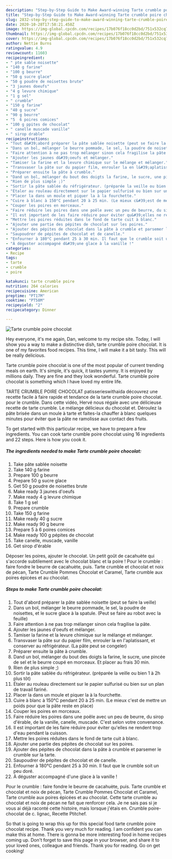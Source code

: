 ```yaml
---
description: "Step-by-Step Guide to Make Award-winning Tarte crumble poire chocolat"
title: "Step-by-Step Guide to Make Award-winning Tarte crumble poire chocolat"
slug: 2832-step-by-step-guide-to-make-award-winning-tarte-crumble-poire-chocolat
date: 2020-10-28T17:58:21.458Z
image: https://img-global.cpcdn.com/recipes/17b076f18cc0d2bd/751x532cq70/tarte-crumble-poire-chocolat-photo-principale-de-la-recette.jpg
thumbnail: https://img-global.cpcdn.com/recipes/17b076f18cc0d2bd/751x532cq70/tarte-crumble-poire-chocolat-photo-principale-de-la-recette.jpg
cover: https://img-global.cpcdn.com/recipes/17b076f18cc0d2bd/751x532cq70/tarte-crumble-poire-chocolat-photo-principale-de-la-recette.jpg
author: Nettie Burns
ratingvalue: 4.9
reviewcount: 11603
recipeingredient:
- " pte sable noisette"
- "140 g farine"
- "100 g beurre"
- "50 g sucre glace"
- "50 g poudre de noisettes brute"
- "3 jaunes doeufs"
- "4 g levure chimique"
- "1 g sel"
- " crumble"
- "150 g farine"
- "40 g sucre"
- "90 g beurre"
- "5  6 poires comices"
- "100 g ppites de chocolat"
- " canelle muscade vanille"
- " sirop drable"
recipeinstructions:
- "Tout d&#39;abord préparer la pâte sablée noisette (peut se faire la veille)"
- "Dans un bol, mélanger le beurre pommade, le sel, la poudre de noisettes, et le sucre glace à la spatule. (Peut se faire au robot avec la feuille)"
- "Faire attention à ne pas trop mélanger sinon cela fragilise la pâte."
- "Ajouter les jaunes d&#39;oeufs et mélanger."
- "Tamiser la farine et la levure chimique sur le mélange et mélanger."
- "Transvaser la pâte sur du papier film, enrouler la en l&#39;aplatissant, et conserver au réfrigérateur. (La pâte peut se congeler)"
- "Préparer ensuite la pâte à crumble."
- "Dand un bol, mélanger du bout des doigts la farine, le sucre, une pincée de sel et le beurre coupé en morceaux. Et placer au frais 30 min."
- "Rien de plus simple ;)"
- "Sortir la pâte sablée du réfrigérateur. (préparée la veille ou bien 1 à 2h plus tôt)"
- "Étaler au rouleau directement sur le papier sulfurisé ou bien sur un plan de travail fariné."
- "Placer la dans un moule et piquer la à la fourchette."
- "Cuire à blanc à 150°C pendant 20 à 25 min. (Le mieux c&#39;est de mettre un poids pour que la pâte reste en place)"
- "Couper les poires en morceaux."
- "Faire réduire les poires dans une poêle avec un peu de beurre, du sirop d&#39;érable, de la vanille, canelle, muscade. C&#39;est selon votre convenance."
- "Il est important de les faire réduire pour éviter qu&#39;elles ne rendent trop d&#39;eau pendant la cuisson."
- "Mettre les poires réduites dans le fond de tarte cuit à blanc."
- "Ajouter une partie des pépites de chocolat sur les poires."
- "Ajouter des pépites de chocolat dans la pâte à crumble et parsemer le crumble sur la tarte."
- "Saupoudrer de pépites de chocolat et de canelle."
- "Enfourner à 180°C pendant 25 à 30 min. Il faut que le crumble soit un peu doré."
- "À déguster accompagné d&#39;une glace à la vanille !"
categories:
- Recipe
tags:
- tarte
- crumble
- poire

katakunci: tarte crumble poire 
nutrition: 264 calories
recipecuisine: American
preptime: "PT17M"
cooktime: "PT58M"
recipeyield: "2"
recipecategory: Dinner

---
```



![Tarte crumble poire chocolat](https://img-global.cpcdn.com/recipes/17b076f18cc0d2bd/751x532cq70/tarte-crumble-poire-chocolat-photo-principale-de-la-recette.jpg)

Hey everyone, it's me again, Dan, welcome to my recipe site. Today, I will show you a way to make a distinctive dish, tarte crumble poire chocolat. It is one of my favorites food recipes. This time, I will make it a bit tasty. This will be really delicious.

Tarte crumble poire chocolat is one of the most popular of current trending meals on earth. It's simple, it's quick, it tastes yummy. It is enjoyed by millions daily. They are fine and they look wonderful. Tarte crumble poire chocolat is something which I have loved my entire life.

TARTE CRUMBLE POIRE CHOCOLAT patisserieswithaida découvrez une recette facile à faire rapide et tendance de la tarte crumble poire chocolat. pour le crumble. Dans cette vidéo, Hervé nous régale avec une délicieuse recette de tarte crumble. Le mélange délicieux du chocolat et. Déroulez la pâte brisée dans un moule à tarte et faites-la chauffer à blanc quelques minutes pour éviter que la pâte ne ramolisse aux contact des fruits.


To get started with this particular recipe, we have to prepare a few ingredients. You can cook tarte crumble poire chocolat using 16 ingredients and 22 steps. Here is how you cook it.

<!--inarticleads1-->

##### The ingredients needed to make Tarte crumble poire chocolat:

1. Take  pâte sablée noisette
1. Take 140 g farine
1. Prepare 100 g beurre
1. Prepare 50 g sucre glace
1. Get 50 g poudre de noisettes brute
1. Make ready 3 jaunes d&#39;oeufs
1. Make ready 4 g levure chimique
1. Take 1 g sel
1. Prepare  crumble
1. Take 150 g farine
1. Make ready 40 g sucre
1. Make ready 90 g beurre
1. Prepare 5 à 6 poires comices
1. Make ready 100 g pépites de chocolat
1. Take  canelle, muscade, vanille
1. Get  sirop d&#39;érable


Déposer les poires, ajouter le chocolat. Un petit goût de cacahuète qui s&#39;accorde subtilement avec le chocolat blanc et la poire ! Pour le crumble : faire fondre le beurre de cacahuète, puis. Tarte crumble et chocolat et noix de pécan, Tarte Crumble Pommes Chocolat et Caramel, Tarte crumble aux poires épicées et au chocolat. 

<!--inarticleads2-->

##### Steps to make Tarte crumble poire chocolat:

1. Tout d&#39;abord préparer la pâte sablée noisette (peut se faire la veille)
1. Dans un bol, mélanger le beurre pommade, le sel, la poudre de noisettes, et le sucre glace à la spatule. (Peut se faire au robot avec la feuille)
1. Faire attention à ne pas trop mélanger sinon cela fragilise la pâte.
1. Ajouter les jaunes d&#39;oeufs et mélanger.
1. Tamiser la farine et la levure chimique sur le mélange et mélanger.
1. Transvaser la pâte sur du papier film, enrouler la en l&#39;aplatissant, et conserver au réfrigérateur. (La pâte peut se congeler)
1. Préparer ensuite la pâte à crumble.
1. Dand un bol, mélanger du bout des doigts la farine, le sucre, une pincée de sel et le beurre coupé en morceaux. Et placer au frais 30 min.
1. Rien de plus simple ;)
1. Sortir la pâte sablée du réfrigérateur. (préparée la veille ou bien 1 à 2h plus tôt)
1. Étaler au rouleau directement sur le papier sulfurisé ou bien sur un plan de travail fariné.
1. Placer la dans un moule et piquer la à la fourchette.
1. Cuire à blanc à 150°C pendant 20 à 25 min. (Le mieux c&#39;est de mettre un poids pour que la pâte reste en place)
1. Couper les poires en morceaux.
1. Faire réduire les poires dans une poêle avec un peu de beurre, du sirop d&#39;érable, de la vanille, canelle, muscade. C&#39;est selon votre convenance.
1. Il est important de les faire réduire pour éviter qu&#39;elles ne rendent trop d&#39;eau pendant la cuisson.
1. Mettre les poires réduites dans le fond de tarte cuit à blanc.
1. Ajouter une partie des pépites de chocolat sur les poires.
1. Ajouter des pépites de chocolat dans la pâte à crumble et parsemer le crumble sur la tarte.
1. Saupoudrer de pépites de chocolat et de canelle.
1. Enfourner à 180°C pendant 25 à 30 min. Il faut que le crumble soit un peu doré.
1. À déguster accompagné d&#39;une glace à la vanille !


Pour le crumble : faire fondre le beurre de cacahuète, puis. Tarte crumble et chocolat et noix de pécan, Tarte Crumble Pommes Chocolat et Caramel, Tarte crumble aux poires épicées et au chocolat. Cette tarte crumble au chocolat et noix de pécan ne fait que renforcer cela. Je ne sais pas si je vous ai déjà raconté cette histoire, mais lorsque j&#39;étais en. Crumble poire-chocolat de c. lignac, Recette Ptitchef. 

So that is going to wrap this up for this special food tarte crumble poire chocolat recipe. Thank you very much for reading. I am confident you can make this at home. There is gonna be more interesting food in home recipes coming up. Don't forget to save this page in your browser, and share it to your loved ones, colleague and friends. Thank you for reading. Go on get cooking!
